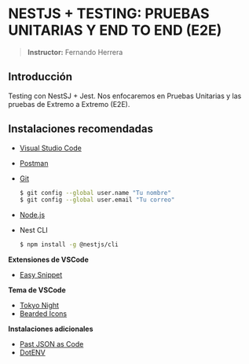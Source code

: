 # NESTJS + TESTING: PRUEBAS UNITARIAS Y END TO END (E2E)

> **Instructor:** Fernando Herrera

## Introducción

Testing con NestSJ + Jest. Nos enfocaremos en Pruebas Unitarias y las pruebas de Extremo a Extremo (E2E).

## Instalaciones recomendadas

- [Visual Studio Code](https://code.visualstudio.com/)
- [Postman](https://www.postman.com/)
- [Git](https://git-scm.com/)
  ```sh
  $ git config --global user.name "Tu nombre"
  $ git config --global user.email "Tu correo"
  ```
- [Node.js](https://nodejs.org/en)
- Nest CLI

  ```sh
  $ npm install -g @nestjs/cli
  ```

**Extensiones de VSCode**

- [Easy Snippet](https://marketplace.visualstudio.com/items?itemName=inu1255.easy-snippet)

**Tema de VSCode**

- [Tokyo Night](https://marketplace.visualstudio.com/items?itemName=enkia.tokyo-night)
- [Bearded Icons](https://marketplace.visualstudio.com/items?itemName=BeardedBear.beardedicons)

**Instalaciones adicionales**

- [Past JSON as Code](https://marketplace.visualstudio.com/items?itemName=quicktype.quicktype)
- [DotENV](https://marketplace.visualstudio.com/items?itemName=mikestead.dotenv)
